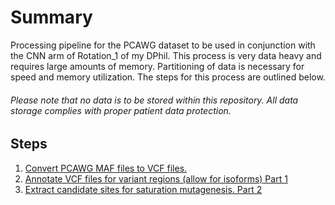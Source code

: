 # Summary

Processing pipeline for the PCAWG dataset to be used in conjunction with the CNN arm of Rotation_1 of my DPhil.
This process is very data heavy and requires large amounts of memory. Partitioning of data is necessary for speed and memory utilization.
The steps for this process are outlined below.

###### Please note that no data is to be stored within this repository. All data storage complies with proper patient data protection.

## Steps
1. [Convert PCAWG MAF files to VCF files.](DataGrooming.md)
2. [Annotate VCF files for variant regions (allow for isoforms) Part 1](DataAnnotationExtraction.md)
3. [Extract candidate sites for saturation mutagenesis. Part 2](DataAnnotationExtraction.md)
